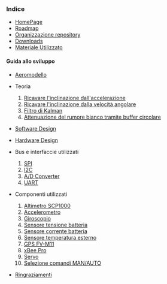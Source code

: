 ### Indice ###
  * [HomePage](Homepage.md)
  * [Roadmap](Roadmap.md)
  * [Organizzazione repository](Organizzazione_repository.md)
  * [Downloads](Download.md)
  * [Materiale Utilizzato](Materiale_usato.md)

#### Guida allo sviluppo ####
  * [Aeromodello](Aeromodello.md)
  * Teoria
    1. [Ricavare l'inclinazione dall'accelerazione](AccPitch.md)
    1. [Ricavare l'inclinazione dalla velocità angolare](GyroPitch.md)
    1. [Filtro di Kalman](Kalman.md)
    1. [Attenuazione del rumore bianco tramite buffer circolare](BufferCircolare.md)
  * [Software Design](Software_design.md)
  * [Hardware Design](Hardware_design.md)
  * Bus e interfaccie utilizzati
    1. [SPI](SPI.md)
    1. [I2C](I2C.md)
    1. [A/D Converter](ADC.md)
    1. [UART](UART.md)

  * Componenti utilizzati
    1. [Altimetro SCP1000](Altimeter.md)
    1. [Accelerometro](Accelerometer.md)
    1. [Giroscopio](Gyroscope.md)
    1. [Sensore tensione batteria](V_sense_hw.md)
    1. [Sensore corrente batteria](I_sense.md)
    1. [Sensore temperatura esterno](T_sense.md)
    1. [GPS FV-M11](GPS.md)
    1. [xBee Pro](XBEE.md)
    1. [Servo](Servo.md)
    1. [Selezione comandi MAN/AUTO](Sel_comandi.md)

  * [Ringraziamenti](Ringraziamenti.md)